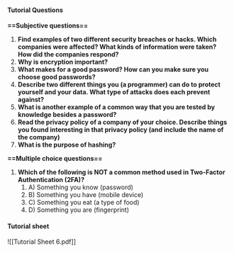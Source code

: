 #### Tutorial Questions
**==Subjective questions==**
1. **Find examples of two different security breaches or hacks. Which companies were affected? What kinds of information were taken? How did the companies respond?** 
2. **Why is encryption important?**
3. **What makes for a good password? How can you make sure you choose good passwords?**
4. **Describe two different things you (a programmer) can do to protect yourself and your data. What type of attacks does each prevent against?**
5. **What is another example of a common way that you are tested by knowledge besides a password?**
6. **Read the privacy policy of a company of your choice. Describe things you found interesting in that privacy policy (and include the name of the company)**
7. **What is the purpose of hashing?**

**==Multiple choice questions==**
1. **Which of the following is NOT a common method used in Two-Factor Authentication (2FA)?** 
	1. A) Something you know (password) 
	2. B) Something you have (mobile device) 
	3. C) Something you eat (a type of food) 
	4. D) Something you are (fingerprint)

#### Tutorial sheet
![[Tutorial Sheet 6.pdf]]